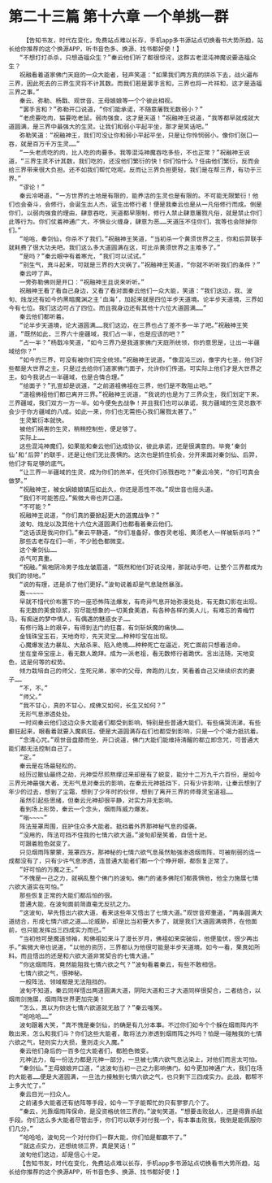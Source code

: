 # 第二十三篇 第十六章 一个单挑一群
        【告知书友，时代在变化，免费站点难以长存，手机app多书源站点切换看书大势所趋，站长给你推荐的这个换源APP，听书音色多、换源、找书都好使！】
       “不想打打杀杀，只想造福众生？”秦云他们听了都很惊诧，这群古老混沌神魔说要造福众生？
       祝融看着道家佛门天庭的一众大能者，轻声笑道：“如果我们两方真的拼杀下去，战火遍布三界，因此死去的三界生灵将不计其数。而我们若是罢手言和，三界也将一片祥和，这才是造福三界之事。”
       秦云、弥勒、杨戬、观世音、王母娘娘等一个个彼此相视。
       “罢手言和？”弥勒开口说道，“你们能承诺，不随意屠戮无数弱小？”
       “老虎要吃肉，猫要吃老鼠。弱肉强食，这才是天道！”祝融神王说道，“我等都早就成就大道圆满，是三界中最强大的生灵。让我们和弱小平起平坐，那才是笑话吧。”
       弥勒笑道：“祝融神王，我们可没让你和弱小平起平坐，只是让你怜悯弱小。像你们张口一吞，就是百万千万生灵……”
       “一头老虎吃的肉，比人吃的肉要多。我等混沌神魔吞吃多些，不也正常？”祝融神王说道，“三界生灵不计其数，我们吃的，还没他们繁衍的快！你们怕什么？任由他们繁衍，反而会给三界带来很大负担。还不如我们帮忙吃呢。反而让三界负担更轻，我们是在帮三界，有功于三界。”
       “谬论！”
       秦云冷喝道，“一方世界的土地是有限的，能养活的生灵也是有限的。不可能无限繁衍！他们也会奋斗，会修行，会诞生出人杰，诞生出修行者！便是我秦云也是从一凡俗修行而成。倒是你们，以弱肉强食的理由，肆意吞吃，天道都早限制，修行人禁止肆意屠戮凡俗，就是禁止你们此等行为。你们仗着神通广大，不惧业火缠身，肆意为恶……天道压不住你们，我等也会除掉你们。”
       “哈哈，秦剑仙，你杀不了我们。”祝融神王笑道，“当初杀一个黄须世界之主，你和后羿联手就耗费了很大功夫吧。我们这么多大道圆满在这，可比杀黄须世界之主难多了。”
       “是吗？”秦云眼中有着寒光，“我们可以试试。”
       “别生气，真斗起来，可就是三界的大灾祸了。”祝融神王笑道，“你就不听听我们的条件？”
       秦云哼了声。
       一旁弥勒佛则是开口：“祝融神王且说来听听。”
       祝融神王看了看自己身边，又看了看对面秦云他们一众大能，笑道：“我们这边，我、波旬、烛龙还有如今的黑暗魔渊之主‘血海’，加起来就是四位半步天道境。论半步天道境，三界如今有七位。我们这边可占了四位。而且我身边还有其他十六位大道圆满……”
       秦云他们都听着。
       “论半步天道境，论大道圆满……我们这边，在三界也占了差不多一半了吧。”祝融神王笑道，“既然如此，三界六十座疆域，我们占一半，也是应该的吧？”
       “占一半？”杨戬冷笑道，“如今三界乃是我道家佛门天庭所统领，你的意思是，让出一半疆域给你？”
       “如今的三界，可没有被你们完全统领。”祝融神王说道，“像混沌三凶，像宇内七圣，他们好些都是大世界之主。只是过去给你们道家佛门面子，允许你们传道。可实际上他们才是大世界之主。如今我说占一半疆域，也是合情合理。”
       “给面子？”孔宣却是说道，“之前道祖佛祖在三界，他们是不敢阻止吧。”
       “道祖佛祖他们都已离开三界。”祝融神王说道，“我说的也是为了三界众生，我们划定下来，三界疆域，我们双方一方一半。如今便免去战争！并且我们也可以承诺，我方疆域的生灵总数不会少于你方疆域的八成。如此一来，你们也无需担心我们屠戮太甚了。”
       生灵繁衍本就快。
       被他们祸害的生灵，稍稍控制些，便足够了。
       实际上……
       这些混沌神魔们，如果能和秦云他们达成协议，彼此承诺，还是很满意的。毕竟‘秦剑仙’和‘后羿’的联手，还是让他们无比畏惧的。这次也是抓住机会，分开来面对秦剑仙、后羿，他们才有足够的底气。
       “让三界一半疆域的生灵，成为你们的羔羊，任凭你们杀戮吞吃？”秦云冷笑，“你们可真会做梦。”
       “祝融神王，被女娲娘娘镇压如此久，你还是恶性不改。”观世音也摇头道。
       “我们不可能答应。”紫微大帝也开口道。
       “不可能？”
       祝融神王说道，“你们真的要掀起更大的道魔战争？”
       波旬、烛龙以及其他十六位大道圆满们也都看着秦云他们。
       “这话该是我问你们。”秦云平静道，“你们准备好，像吞灵老祖、黄须老人一样被斩杀吗？”
       那些古老存在们一听，不少脸色都微变。
       这个秦剑仙……
       杀气可真重。
       “祝融。”紫袍阴冷男子烛龙皱眉道，“既然和他们好说没用，那就动手吧，让整个三界都成为我们的领地。”
       “说的有理，还是杀了他们更好。”波旬说着却是气息陡然暴涨。
       轰~~~~~
       早就不惜代价布置下的一座恐怖阵法爆发，有奇异气息开始弥漫处处，有无数幻影在出现。
       有无数的美食琼浆，穷尽能想象的一切美食美酒，有各种各样的美人儿，有难忘的青梅竹马，有痴迷的梦中情人，有偶遇的魅惑女子……
       有修行路上的艰辛，有得到法门的狂喜，有剑斩妖魔的痛快……
       金钱珠宝玉石，天地奇珍，先天灵宝……种种珍宝在出现。
       心魔爆发法力暴乱、大敌杀来、陷入绝境……种种死亡在逼近，死亡面前只想着活命。
       坐在皇帝宝座上，看无数人跪拜。成为一派老祖，看无数修行者跪伏。言出法随，天地变色，这是何等的权势。
       倾力栽培自己的师父，生死兄弟，家中的父母，奔跑的儿女，笑看着自己又继续织衣的妻子……
       “不，不。”
       “师父。”
       “我不甘心，真的不甘心，成佛又如何，长生又如何？”
       无形气息渗透处处。
       一时间秦云他们这边众多大能者们都受到影响，特别是些普通大能们，有些痛哭流涕，有些癫狂起来，眼看着就要入魔疯狂。便是大道圆满存在们也都受到影响，只是一个个竭力抵抗着。
       “念清心咒。”观世音盘膝而坐，开口说道，佛门大能们能维持清醒的都立即念咒，可普通大能们都无法控制自己了。
       “定。”
       秦云是在场最轻松的。
       经历过散仙最终之劫，元神受尽煎熬撑过来却是有了蜕变，能分十二万九千六百份，是如今三界元神最强大者。无形气息对秦云的影响，在秦云元神抵挡下，只有少许影响，让秦云想到了年少的过去，想到了尘霜，想到了少年时的伙伴，想到了离开三界的师尊灵宝道祖……
       虽然引起些思绪，但秦云元神却很平静，对实力并无影响。
       看到场上形势，秦云一个念头，烟雨阵威力爆发。
       “嗡~~~~”
       阵法笼罩周围，庇护住众多大能者。抵挡着外界那神秘气息的侵袭。
       “没用的，阵法可挡不住我的七情六欲大道。”波旬却是笑着，自信十足。
       可跟着脸色就变了。
       只见烟雨阵蒙蒙，笼罩四方。那神秘的七情六欲气息虽然勉强渗透烟雨阵，可被削弱的连一成都没有了，只有少许气息渗透，连普通大能者们都一个个睁开眼，都恢复正常了。
       “好可怕的万魔之王。”
       “不愧是一己之力，就祸乱整个佛门的波旬。佛门的诸多佛陀们都畏惧他，他全力施展七情六欲大道实在可怕。”
       那些恢复正常的大能们都后怕的很。
       普通大能，在波旬面前简直毫无反抗之力。
       “这波旬，早先悟出六欲大道，看来这些年又悟出了七情大道。”观世音郑重道，“两条圆满大道结合，形成七情六欲之道……论威胁，却是比当初要大多了，就是我们大道圆满境界，在他面前，也只能发挥出三四成实力而已。”
       “当初他可是魔道领袖，和佛祖如来斗了漫长岁月，佛祖如来突破后，他便蛰伏，很少再出手。”紫微大帝也说道，“以他的资历，三界都认为他很可能是半步天道境。如今一看，果真如所料。而且悟出的还是和六欲大道非常契合的七情大道。”
       “你这烟雨阵，竟然能阻我七情六欲之气？”波旬看着秦云，有些不敢相信。
       七情六欲之气，很神秘。
       一般阵法、领域都是无法阻挡的。
       波旬不知道，秦云同样悟出两道圆满大道，阴阳大道和三才大道同样很契合，二者结合，以烟雨剑施展，烟雨阵世界更加完美！
       “怎么，真以为你这七情六欲道就无敌了？”秦云嗤笑。
       “哈哈哈……”
       波旬跟着大笑，“真不愧是秦剑仙，的确是有几分本事。不过你们如今个个躲在烟雨阵内不敢出来，怎么和我们斗？你们这些大能者，敢将法力渗透到烟雨阵之外吗？怕是一碰触我的七情六欲之气，轻则实力大损，重则走火入魔。”
       秦云他们身后的一百多位大能者们，都脸色微变。
       元神法力，每一份法力都是元神一部分，一旦被七情六欲气息沾染上，对他们而言太可怕。
       “秦剑仙。”王母娘娘开口道，“这波旬当初一己之力影响佛门。如今更加神通广大，我们在场的大能者……便是大道圆满，一旦法力接触到七情六欲之气，也只剩下三四成实力。此战，都帮不上多大忙了。”
       秦云目光一扫众人。
       之前诸多大能者还有结阵等手段，如今一下子能帮忙的只有寥寥几个了。
       “秦云，光靠烟雨阵保命，是没资格统领三界的。”波旬笑道，“想要击败敌人，还是得靠杀敌手段。你们这么多大能者尽管出手，你们可以联手对付我一个，有本事击败我，我倒是能佩服你们几分。”
       “哈哈哈，波旬兄一个对付你们一群大能，你们怕是都赢不了。”
       “就这点实力，还想统领三界，真是笑话！”
       波旬他们这边，却是信心十足。
       【告知书友，时代在变化，免费站点难以长存，手机app多书源站点切换看书大势所趋，站长给你推荐的这个换源APP，听书音色多、换源、找书都好使！】